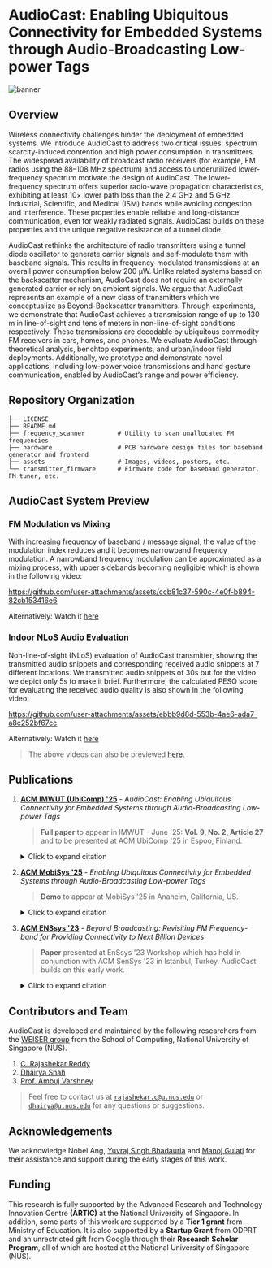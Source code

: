 # AudioCast: Enabling Ubiquitous Connectivity for Embedded Systems through Audio-Broadcasting Low-power Tags

![banner](./assets/images/audiocast_banner.png)

## Overview

Wireless connectivity challenges hinder the deployment of embedded systems. We introduce AudioCast to address two critical issues: spectrum scarcity-induced contention and high power consumption in transmitters. The widespread availability of broadcast radio receivers (for example, FM radios using the 88–108 MHz spectrum) and access to underutilized lower-frequency spectrum motivate the design of AudioCast. The lower-frequency spectrum offers superior radio-wave propagation characteristics, exhibiting at least 10× lower path loss than the 2.4 GHz and 5 GHz Industrial, Scientific, and Medical (ISM) bands while avoiding congestion and interference. These properties enable reliable and long-distance communication, even for weakly radiated signals. AudioCast builds on these properties and the unique negative resistance of a tunnel diode.

AudioCast rethinks the architecture of radio transmitters using a tunnel diode oscillator to generate carrier signals and self-modulate them with baseband signals. This results in frequency-modulated transmissions at an overall power consumption below 200 μW. Unlike related systems based on the backscatter mechanism, AudioCast does not require an externally generated carrier or rely on ambient signals. We argue that AudioCast represents an example of a new class of transmitters which we conceptualize as Beyond-Backscatter transmitters. Through experiments, we demonstrate that AudioCast achieves a transmission range of up to 130 m in line-of-sight and tens of meters in non-line-of-sight conditions respectively. These transmissions are decodable by ubiquitous commodity FM receivers in cars, homes, and phones. We evaluate AudioCast through theoretical analysis, benchtop experiments, and urban/indoor field deployments. Additionally, we prototype and demonstrate novel applications, including low-power voice transmissions and hand gesture communication, enabled by AudioCast’s range and power efficiency.


## Repository Organization

```
├── LICENSE                
├── README.md
├── frequency_scanner         # Utility to scan unallocated FM frequencies
├── hardware                  # PCB hardware design files for baseband generator and frontend
├── assets                    # Images, videos, posters, etc.
└── transmitter_firmware      # Firmware code for baseband generator, FM tuner, etc.
```


## AudioCast System Preview

### FM Modulation vs Mixing

With increasing frequency of baseband / message signal, the value of the modulation index reduces and it becomes narrowband frequency modulation. A narrowband frequency modulation can be approximated as a mixing process, with upper sidebands becoming negligible which is shown in the following video:

https://github.com/user-attachments/assets/ccb81c37-590c-4e0f-b894-82cb153416e6

Alternatively: Watch it [here](https://www.youtube.com/watch?v=7RvvvsP36FI)

### Indoor NLoS Audio Evaluation

Non-line-of-sight (NLoS) evaluation of AudioCast transmitter, showing the transmitted audio snippets and corresponding received audio snippets at 7 different locations. We transmitted audio snippets of 30s but for the video we depict only 5s to make it brief. Furthermore, the calculated PESQ score for evaluating the received audio quality is also shown in the following video:

https://github.com/user-attachments/assets/ebbb9d8d-553b-4ae6-ada7-a8c252bf67cc

Alternatively: Watch it [here](https://www.youtube.com/watch?v=k4Gf5YFvplg)

> The above videos can also be previewed [here](./assets/videos/).


## Publications

1. [**ACM IMWUT (UbiComp) '25**](https://doi.org/10.1145/3729471) - *AudioCast: Enabling Ubiquitous Connectivity for Embedded Systems through Audio-Broadcasting Low-power Tags*
   > **Full paper** to appear in IMWUT - June '25: **Vol. 9, No. 2, Article 27** and to be presented at ACM UbiComp '25 in Espoo, Finland.
    <details>
    <summary>Click to expand citation</summary>

    ```
    @article{audiocast_imwut25,
        author = {Reddy, C. Rajashekar; Shah, Dhairya Jigar; Ang, Nobel and Varshney, Ambuj (to appear)},
        title = {AudioCast: Enabling Ubiquitous Connectivity for Embedded Systems through Audio-Broadcasting Low-power Tags},
        journal = {IMWUT},
        year = {2025},
        issue_date = {June 2025},
        publisher = {Association for Computing Machinery},
        address = {New York, NY, USA},
        volume = {9},
        number = {2},
        url = {https://doi.org/10.1145/3729471},
        doi = {10.1145/3729471},
        articleno = {27},
        numpages = {32},
    }
    ```

    </details>

 2. [**ACM MobiSys '25**](https://www.sigmobile.org/mobisys/2025/) - *Enabling Ubiquitous Connectivity for Embedded Systems through Audio-Broadcasting Low-power Tags*
    > **Demo** to appear at MobiSys '25 in Anaheim, California, US.
    <details>
    <summary>Click to expand citation</summary>

    ```
    @inproceedings{audiocast_mobisys25,
        author = {Reddy, C. Rajashekar and Shah, Dhairya Jigar and Varshney, Ambuj (to appear)},
        title = {Enabling Ubiquitous Connectivity for Embedded Systems through Audio-Broadcasting Low-power Tags},
        year = {2025},
        publisher = {Association for Computing Machinery},
        address = {New York, NY, USA},
        numpages = {2},
        location = {Anaheim, California, US},
        series = {MOBISYS '25}
    }
    ```
    </details>

 3. [**ACM ENSsys '23**](https://dl.acm.org/doi/10.1145/3628353.3628546) - *Beyond Broadcasting: Revisiting FM Frequency-band for Providing Connectivity to Next Billion Devices*
    > **Paper** presented at EnSsys '23 Workshop which has held in conjunction with ACM SenSys '23 in Istanbul, Turkey. AudioCast builds on this early work.
    <details>
    <summary>Click to expand citation</summary>
    
    ```
    @inproceedings{tunnelradio_enssys23,
        author = {Reddy, C. Rajashekar and Gulati, Manoj and Varshney, Ambuj},
        title = {Beyond Broadcasting: Revisiting FM Frequency-band for Providing Connectivity to Next Billion Devices},
        year = {2023},
        isbn = {9798400704383},
        publisher = {Association for Computing Machinery},
        address = {New York, NY, USA},
        url = {https://doi.org/10.1145/3628353.3628546},
        doi = {10.1145/3628353.3628546},
        booktitle = {Proceedings of the 11th International Workshop on Energy Harvesting \& Energy-Neutral Sensing Systems},
        pages = {30–36},
        numpages = {7},
        keywords = {FM communication, Internet of Things (IoT), Low-Power Communication, Tunnel Diodes},
        location = {Istanbul, Turkiye},
        series = {ENSsys '23}
    }
    ```

## Contributors and Team

AudioCast is developed and maintained by the following researchers from the [WEISER group](https://weiserlab.github.io/ambuj/) from the School of Computing, National University of Singapore (NUS). 

1. [C. Rajashekar Reddy](https://github.com/rez39)
2. [Dhairya Shah](https://github.com/dhairyashah1/)
3. [Prof. Ambuj Varshney](https://github.com/weiserlab/)

> Feel free to contact us at [`rajashekar.c@u.nus.edu`](mailto:rajashekar.c@u.nus.edu) or [`dhairya@u.nus.edu`](mailto:dhairya@u.nus.edu) for any questions or suggestions.


## Acknowledgements

We acknowledge Nobel Ang, [Yuvraj Singh Bhadauria](https://github.com/UvrajSB) and [Manoj Gulati](https://github.com/manojgulati) for their assistance and support during the early stages of this work.


## Funding

This research is fully supported by the Advanced Research and Technology Innovation Centre **(ARTIC)** at the National University of Singapore. In addition, some parts of this work are supported by a **Tier 1 grant** from Ministry of Education. It is also supported by a **Startup Grant** from ODPRT and an unrestricted gift from Google through their **Research Scholar Program**, all of which are hosted at the National University of Singapore (NUS).
